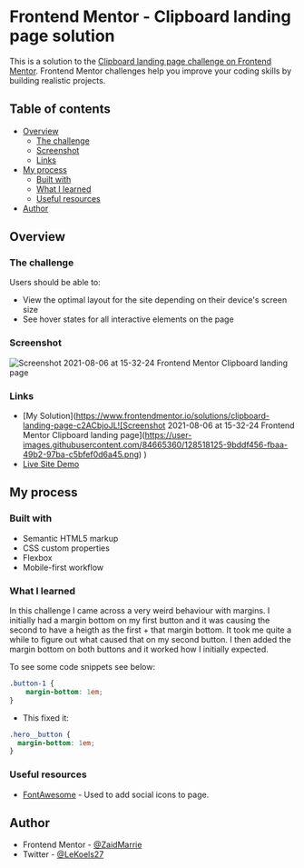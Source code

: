 # Frontend Mentor - Clipboard landing page solution

This is a solution to the [Clipboard landing page challenge on Frontend Mentor](https://www.frontendmentor.io/challenges/clipboard-landing-page-5cc9bccd6c4c91111378ecb9). Frontend Mentor challenges help you improve your coding skills by building realistic projects. 

## Table of contents

- [Overview](#overview)
  - [The challenge](#the-challenge)
  - [Screenshot](#screenshot)
  - [Links](#links)
- [My process](#my-process)
  - [Built with](#built-with)
  - [What I learned](#what-i-learned)
  - [Useful resources](#useful-resources)
- [Author](#author)

## Overview

### The challenge

Users should be able to:

- View the optimal layout for the site depending on their device's screen size
- See hover states for all interactive elements on the page

### Screenshot

![Screenshot 2021-08-06 at 15-32-24 Frontend Mentor Clipboard landing page](https://user-images.githubusercontent.com/84665360/128518316-e7143c22-5a04-4d3b-a4a7-1f6bb93734a5.png)


### Links

- [My Solution](https://www.frontendmentor.io/solutions/clipboard-landing-page-c2ACbjoJL![Screenshot 2021-08-06 at 15-32-24 Frontend Mentor Clipboard landing page](https://user-images.githubusercontent.com/84665360/128518125-9bddf456-fbaa-49b2-97ba-c5bfef0d6a45.png)
)
- [Live Site Demo](https://zaidmarrie.github.io/clipboard-landing-page-master/)

## My process

### Built with

- Semantic HTML5 markup
- CSS custom properties
- Flexbox
- Mobile-first workflow

### What I learned

In this challenge I came across a very weird behaviour with margins. I initially had a margin bottom on my first button and it was causing the second to have a heigth as the first + that margin bottom. It took me quite a while to figure out what caused that on my second button. I then added the margin bottom on both buttons and it worked how I initially expected.

To see some code snippets see below:

```css
.button-1 {
    margin-bottom: 1em;
}
```

- This fixed it:
```css
.hero__button {
  margin-bottom: 1em;
}
```

### Useful resources

- [FontAwesome](https://fontawesome.com/) - Used to add social icons to page.

## Author

- Frontend Mentor - [@ZaidMarrie](https://www.frontendmentor.io/profile/ZaidMarrie)
- Twitter - [@LeKoels27](https://twitter.com/LeKoels27)
